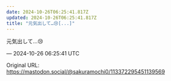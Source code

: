 ```yaml
---
date: 2024-10-26T06:25:41.817Z
updated: 2024-10-26T06:25:41.817Z
title: "元気出して…😢[...]"
---
```


<p>元気出して…😢</p>

&mdash; 2024-10-26 06:25:41 UTC

Original URL: https://mastodon.social/@sakuramochi0/113372295451139569
